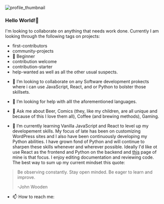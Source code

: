 ![profile_thumbnail](https://user-images.githubusercontent.com/3300399/88915331-158d4900-d232-11ea-8e5d-9b6646a57bc8.jpg)

### Hello World!👋

<!--
**rescriba01/rescriba01** is a ✨ _special_ ✨ repository because its `README.md` (this file) appears on your GitHub profile.

Here are some ideas to get you started:

- 🔭 I’m currently working on ...
- 🌱 I’m currently learning ...
- 👯 I’m looking to collaborate on ...
- 🤔 I’m looking for help with ...
- 💬 Ask me about ...
- 📫 How to reach me: ...
- 😄 Pronouns: ...
- ⚡ Fun fact: ...
-->
I'm looking to collaborate on anything that needs work done. Currently I am looking through the following tags on projects:
* first-contributors
* community-projects
* :gift: Beginner
* contribution welcome
* contribution-starter
* help-wanted
as well as all the other usual suspects.

- 👯 I’m looking to collaborate on any Software development prokects where i can use JavaScript, React, and or Python to bolster those skillsets.

- 🤔 I’m looking for help with alll the aforementioned languages.

- 💬 Ask me about Beer, Comics (they, like my children, are all unique and because of this I love them all), Coffee (and brewing methods), Gaming.

- 🌱 I’m currently learning Vanilla JavaScript and React to level up my developement skills. My focus of late has been on customizing WordPress sites and I also have been continuously developing my Python abilities. I have grown fond of Python and will continue to sharpen these skills whenever and wherever possible. Ideally I'd like ot use React as the frontend and Python on the backend and [this]() page of mine is that focus. I enjoy editing documentation and reviewing code. The best way to sum up my current mindset this quote:

>   Be observing constantly. Stay open minded. Be eager to learn and improve.
>
>   \-John Wooden


- 📫 How to reach me: 

